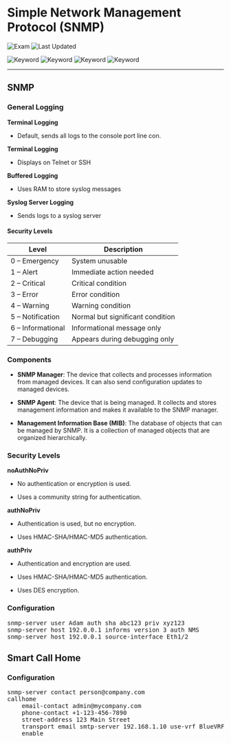 # Simple Network Management Protocol (SNMP)

![Exam](https://img.shields.io/badge/DCCOR-8A2BE2)
![Last Updated](https://img.shields.io/badge/Last%20Updated-2024--01--14-blue)

![Keyword](https://img.shields.io/badge/SNMP-darkgreen)
![Keyword](https://img.shields.io/badge/Management%20Information%20Base-darkgreen)
![Keyword](https://img.shields.io/badge/Community%20String-darkgreen)
![Keyword](https://img.shields.io/badge/Trap-darkgreen)

<hr>

## SNMP

### General Logging

**Terminal Logging**

- Default, sends all logs to the console port line con.

**Terminal Logging**

- Displays on Telnet or SSH

**Buffered Logging**

- Uses RAM to store syslog messages

**Syslog Server Logging**

- Sends logs to a syslog server

#### Security Levels

<table>
    <thead>
        <tr>
            <th>Level</th>
            <th>Description</th>
        </tr>
    </thead>
    <tbody>
        <tr>
            <td>0 – Emergency</td>
            <td>System unusable</td>
        </tr>
        <tr>
            <td>1 – Alert</td>
            <td>Immediate action needed</td>
        </tr>
        <tr>
            <td>2 – Critical</td>
            <td>Critical condition</td>
        </tr>
        <tr>
            <td>3 – Error</td>
            <td>Error condition</td>
        </tr>
        <tr>
            <td>4 – Warning</td>
            <td>Warning condition</td>
        </tr>
        <tr>
            <td>5 – Notification</td>
            <td>Normal but significant condition</td>
        </tr>
        <tr>
            <td>6 – Informational</td>
            <td>Informational message only</td>
        </tr>
        <tr>
            <td>7 – Debugging</td>
            <td>Appears during debugging only</td>
        </tr>
    </tbody>
</table>

### Components

- **SNMP Manager**: The device that collects and processes information from managed devices. It can also send configuration updates to managed devices.

- **SNMP Agent**: The device that is being managed. It collects and stores management information and makes it available to the SNMP manager.

- **Management Information Base (MIB)**: The database of objects that can be managed by SNMP. It is a collection of managed objects that are organized hierarchically.

### Security Levels

**noAuthNoPriv**

- No authentication or encryption is used.

- Uses a community string for authentication.

**authNoPriv**

- Authentication is used, but no encryption.

- Uses HMAC-SHA/HMAC-MD5 authentication.

**authPriv**

- Authentication and encryption are used.

- Uses HMAC-SHA/HMAC-MD5 authentication.

- Uses DES encryption.


### Configuration

<pre>
snmp-server user Adam auth sha abc123 priv xyz123
snmp-server host 192.0.0.1 informs version 3 auth NMS
snmp-server host 192.0.0.1 source-interface Eth1/2
</pre>

## Smart Call Home

### Configuration

<pre>
snmp-server contact person@company.com
callhome
    email-contact admin@mycompany.com
    phone-contact +1-123-456-7890
    street-address 123 Main Street
    transport email smtp-server 192.168.1.10 use-vrf BlueVRF
    enable
</pre>